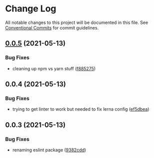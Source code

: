 # Change Log

All notable changes to this project will be documented in this file.
See [Conventional Commits](https://conventionalcommits.org) for commit guidelines.

## [0.0.5](https://github.com/eggdev/component-library/compare/eslint-config-eggdev@0.0.4...eslint-config-eggdev@0.0.5) (2021-05-13)


### Bug Fixes

* cleaning up npm vs yarn stuff ([f885275](https://github.com/eggdev/component-library/commit/f8852751c208609e8c3c52ab885993e77befd468))





## 0.0.4 (2021-05-13)


### Bug Fixes

* trying to get linter to work but needed to fix lerna config ([ef5dbea](https://github.com/eggdev/component-library/commit/ef5dbeaadc5a09ed480c1a779b871d6979d09a5a))



## 0.0.3 (2021-05-13)


### Bug Fixes

* renaming eslint package ([9382cdd](https://github.com/eggdev/component-library/commit/9382cdd37880c23fe01ac0733340736bd442ec95))
